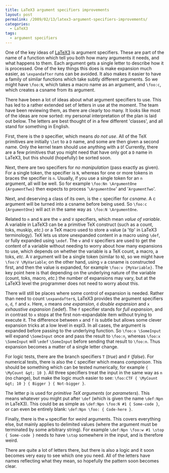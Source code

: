 ```yaml
---
title: LaTeX3 argument specifiers improvements
layout: post
permalink: /2009/02/13/latex3-argument-specifiers-improvements/
categories:
  - LaTeX3
tags:
  - argument specifiers
---
```

One of the key ideas of [LaTeX3](https://www.latex-project.org/latex3.html) is argument specifiers. These are part of the name of a function which tell you both how many arguments it needs, and what happens to them. Each argument gets a single letter to describe how it is processed. One of the key things this does is make expansion much easier, as `\expandafter` runs can be avoided. It also makes it easier to have a family of similar functions which take subtly different arguments. So we might have `\foo:N`, which takes a macro name as an argument, and `\foo:c`, which creates a csname from its argument.

There have been a lot of ideas about what argument specifiers to use. This has led to a rather extended set of letters in use at the moment. The team have been reviewing them, as there are clearly too many. It looks like most of the ideas are now sorted: my personal interpretation of the plan is laid out below. The letters are best thought of in a few different 'classes', and all stand for something in English.

First, there is the `D` specifier, which means _do not use_. All of the TeX primitives are initially `\let` to a `D` name, and some are then given a second name. Only the kernel team should use anything with a `D`! Currently, there are a few primitives that you might need that have only got a `D` name in LaTeX3, but this should (hopefully) be sorted soon.

Next, there are two specifiers for _no manipulation_ (pass exactly as given). For a single token, the specifier is `N`, whereas for one or more tokens in braces the specifier is `n`. Usually, if you use a single token for an `n` argument, all will be well. So for example `\foo:Nn \ArgumentOne {ArgumentTwo}` then expects to process '`\ArgumentOne`' and '`ArgumentTwo`'.

Next, and deserving a class of its own, is the `c` specifier for _csname_. A c argument will be turned into a csname before being used. So `\foo:c {ArgumentOne}` will act in the same way as` \foo:N \ArgumentOne`.

Related to `n` and `N` are the `v` and `V` specifiers, which mean _value of variable_. A variable in LaTeX3 can be a primitive TeX construct (such as a count, toks, muskip, _etc_.) or a TeX macro used to store a value (a 'tlp' in LaTeX3 terminology). TeX lets us store unexpanded content in a macro using `\def`, or fully expanded using `\edef`. The `v` and `V` specifiers are used to get the content of a variable without needing to worry about how many expansions to use, which depends on whether the variable is a TeX count, a macro, a toks, _etc_. A `V` argument will be a single token (similar to `N`), so we might have `\foo:V \MyVariable`; on the other hand, using `v` a csname is constructed first, and then the value is expanded, for example `\foo:v {MyVariable}`. The key point here is that depending on the underlying nature of the variable (count, toks, macro, _etc_.) the number of expansions may vary, but at the LaTeX3 level the programmer does not need to worry about this.

There will still be places where some control of expansion is needed. Rather than need to count `\expandafter`s, LaTeX3 provides the argument specifiers `o`, `d`, `f` and `x`. Here, `o` means _one expansion_, `d` _double expansion_ and `x` _exhaustive expansion_ (\edef). The `f` specifier stands for _full expansion_, and in contrast to `x` stops at the first non-expandable item without trying to execute it. The difference between `x` and `f` is subtle but allows some clever expansion tricks at a low level in expl3. In all cases, the argument is expanded before passing to the underlying function. So `\foo:o \SomeInput` will expand `\SomeInput` once and pass the result to `\foo:n`, whereas `\foo:x \SomeInput` will `\edef` `\SomeInput` before sending that result to `\foo:n`. Thus expansion becomes a matter of a single letter change.

For logic tests, there are the branch specifiers `T` (_true_) and `F` (_false_). For numerical tests, there is also the `C` specifier which means _comparison_. This should be something which can be tested numerically, for example `{ \MyCount &gt; 10 }`. All three specifiers treat the input in the same way as `n` (no change), but make the logic much easier to see: `\foo:CTF { \MyCount &gt; 10 } { Bigger } { Not-bigger }`.

The letter p is used for _primitive TeX arguments_ (or _parameters_). This means whatever you might put after `\def` (which is given the name `\def:Npn` in LaTeX3). This could be as simple as `\def:Npn \foo:N #1 { Some-code }`, or can even be entirely blank: `\def:Npn \foo: { Code-here }`.

Finally, there is the `w` specifier for _weird_ arguments. This covers everything else, but mainly applies to delimited values (where the argument must be terminated by some arbitrary string). For example `\def:Npn \foo:w #1 \stop { Some-code }` needs to have `\stop` somewhere in the input, and is therefore weird.

There are quite a lot of letters there, but there is also a logic and it soon becomes very easy to see which one you need. All of the letters have names reflecting what they mean, so hopefully the pattern soon becomes clear.
